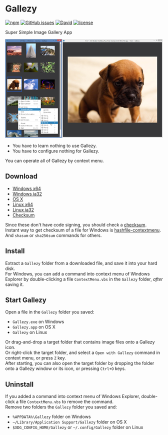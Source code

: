 # Gallezy

[![npm](https://img.shields.io/npm/v/gallezy.svg)](https://www.npmjs.com/package/gallezy) [![GitHub issues](https://img.shields.io/github/issues/anseki/gallezy.svg)](https://github.com/anseki/gallezy/issues) [![David](https://img.shields.io/david/anseki/gallezy.svg)](package.json) [![license](https://img.shields.io/badge/license-MIT-blue.svg)](LICENSE-MIT)

Super Simple Image Gallery App

[![ss01](ss01.png)](https://anseki.github.io/gallezy/)

- You have to learn nothing to use Gallezy.
- You have to configure nothing for Gallezy.

You can operate all of Gallezy by context menu.

## Download

- [Windows x64](https://github.com/anseki/gallezy/raw/master/dist/gallezy-0.0.4-win32-x64.zip)
- [Windows ia32](https://github.com/anseki/gallezy/raw/master/dist/gallezy-0.0.4-win32-ia32.zip)
- [OS X](https://github.com/anseki/gallezy/raw/master/dist/gallezy-0.0.4-darwin-x64.tar.gz)
- [Linux x64](https://github.com/anseki/gallezy/raw/master/dist/gallezy-0.0.4-linux-x64.zip)
- [Linux ia32](https://github.com/anseki/gallezy/raw/master/dist/gallezy-0.0.4-linux-ia32.zip)
- [Checksum](https://github.com/anseki/gallezy/raw/master/dist/SHASUMS256.txt)

Since these don't have code signing, you should check a [checksum](https://github.com/anseki/gallezy/raw/master/dist/SHASUMS256.txt).  
Instant way to get checksum of a file for Windows is [hashfile-contextmenu](https://github.com/anseki/hashfile-contextmenu). And `shasum` or `sha256sum` commands for others.

## Install

Extract a `Gallezy` folder from a downloaded file, and save it into your hard disk.  
For Windows, you can add a command into context menu of Windows Explorer by double-clicking a file `ContextMenu.vbs` in the `Gallezy` folder, *after* saving it.

## Start Gallezy

Open a file in the `Gallezy` folder you saved:

- `Gallezy.exe` on Windows
- `Gallezy.app` on OS X
- `Gallezy` on Linux

Or drag-and-drop a target folder that contains image files onto a Gallezy icon.  
Or right-click the target folder, and select a `Open with Gallezy` command in context menu, or press `Z` key.  
After starting, you can also open the target folder by dropping the folder onto a Gallezy window or its icon, or pressing `Ctrl+O` keys.

## Uninstall

If you added a command into context menu of Windows Explorer, double-click a file `ContextMenu.vbs` to remove the command.  
Remove two folders the `Gallezy` folder you saved and:

- `%APPDATA%\Gallezy` folder on Windows
- `~/Library/Application Support/Gallezy` folder on OS X
- `$XDG_CONFIG_HOME/Gallezy` or `~/.config/Gallezy` folder on Linux
